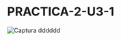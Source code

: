 # PRACTICA-2-U3-1
![Captura dddddd](https://github.com/EDWINYAHIR13/PRACTICA-2-U3-1/assets/148461746/9907ce87-e8d8-4686-9550-9b2f7f2d9272)
